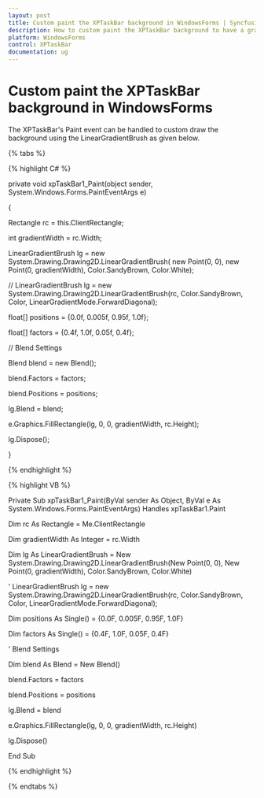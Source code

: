 ```yaml
---
layout: post
title: Custom paint the XPTaskBar background in WindowsForms | Syncfusion
description: How to custom paint the XPTaskBar background to have a gradient look and feel in Syncfusion WindowsForms control, its elements, and more.
platform: WindowsForms
control: XPTaskBar
documentation: ug
---
```

# Custom paint the XPTaskBar background in WindowsForms

The XPTaskBar's Paint event can be handled to custom draw the background using the LinearGradientBrush as given below.

{% tabs %}

{% highlight C# %}  

 private void xpTaskBar1_Paint(object sender, System.Windows.Forms.PaintEventArgs e)

{

Rectangle rc = this.ClientRectangle;

int gradientWidth = rc.Width;

LinearGradientBrush lg = new System.Drawing.Drawing2D.LinearGradientBrush( new Point(0, 0), new Point(0, gradientWidth), Color.SandyBrown, Color.White);

 

// LinearGradientBrush lg = new System.Drawing.Drawing2D.LinearGradientBrush(rc, Color.SandyBrown, Color, LinearGradientMode.ForwardDiagonal);

float[] positions = {0.0f, 0.005f, 0.95f, 1.0f};

float[] factors = {0.4f, 1.0f, 0.05f, 0.4f};

 

// Blend Settings

Blend blend = new Blend();

blend.Factors = factors;

blend.Positions = positions;

lg.Blend = blend;

e.Graphics.FillRectangle(lg, 0, 0, gradientWidth, rc.Height);

lg.Dispose();

}

{% endhighlight %}



{% highlight VB %} 

Private Sub xpTaskBar1_Paint(ByVal sender As Object, ByVal e As System.Windows.Forms.PaintEventArgs) Handles xpTaskBar1.Paint

Dim rc As Rectangle = Me.ClientRectangle

Dim gradientWidth As Integer = rc.Width

Dim lg As LinearGradientBrush = New System.Drawing.Drawing2D.LinearGradientBrush(New Point(0, 0), New Point(0, gradientWidth), Color.SandyBrown, Color.White)

 

' LinearGradientBrush lg = new System.Drawing.Drawing2D.LinearGradientBrush(rc, Color.SandyBrown, Color, LinearGradientMode.ForwardDiagonal);

Dim positions As Single() = {0.0F, 0.005F, 0.95F, 1.0F}

Dim factors As Single() = {0.4F, 1.0F, 0.05F, 0.4F}

 

' Blend Settings

Dim blend As Blend = New Blend()

blend.Factors = factors

blend.Positions = positions

lg.Blend = blend

e.Graphics.FillRectangle(lg, 0, 0, gradientWidth, rc.Height)

lg.Dispose()

End Sub

{% endhighlight %}

{% endtabs %}